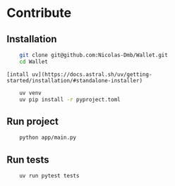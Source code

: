 
# Contribute 
## Installation 
```bash
    git clone git@github.com:Nicolas-Dmb/Wallet.git
    cd Wallet
```
    [intall uv](https://docs.astral.sh/uv/getting-started/installation/#standalone-installer)
```bash
    uv venv
    uv pip install -r pyproject.toml
```

## Run project 
```bash
    python app/main.py
```
## Run tests
```bash
    uv run pytest tests
```